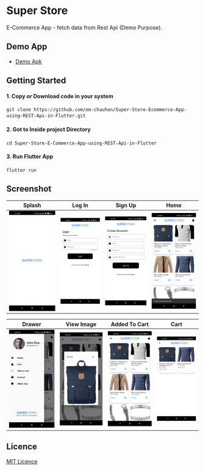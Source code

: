 <!-- @format -->

# Super Store

E-Commerce App - fetch data from Rest Api (Demo Purpose).

## Demo App

- [Demo Apk](https://github.com/om-chauhan/Super-Store-Ecommerce-App-using-REST-Api-in-Flutter/releases/download/v1.0/app-release.apk)

## Getting Started

#### 1. Copy or Download code in your system

```
git clone https://github.com/om-chauhan/Super-Store-Ecommerce-App-using-REST-Api-in-Flutter.git
```

#### 2. Got to Inside project Directory

```
cd Super-Store-E-Commerce-App-using-REST-Api-in-Flutter
```

#### 3. Run Flutter App

```
flutter run
```

## Screenshot

| Splash                            | Log In                           | Sign Up                             | Home                          |
| --------------------------------- | -------------------------------- | ----------------------------------- | ----------------------------- |
| ![Splash](/screenshot/splash.jpg) | ![Log In](/screenshot/login.jpg) | ![Sign Up](/screenshot/sign-up.jpg) | ![Home](/screenshot/home.jpg) |

| Drawer                            | View Image                                | Added To Cart                                   | Cart                          |
| --------------------------------- | ----------------------------------------- | ----------------------------------------------- | ----------------------------- |
| ![Drawer](/screenshot/drawer.jpg) | ![View Image](/screenshot/view-image.jpg) | ![Added to cart](/screenshot/added-to-cart.jpg) | ![Cart](/screenshot/cart.jpg) |

## Licence

[MIT Licence](https://raw.githubusercontent.com/om-chauhan/Super-Store-Ecommerce-App-using-REST-Api-in-Flutter/master/LICENCE)
